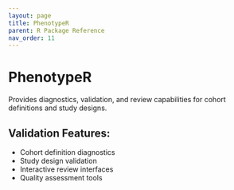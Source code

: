 ```yaml
---
layout: page
title: PhenotypeR
parent: R Package Reference
nav_order: 11
---
```


# PhenotypeR

Provides diagnostics, validation, and review capabilities for cohort definitions and study designs.

## Validation Features:

- Cohort definition diagnostics
- Study design validation
- Interactive review interfaces
- Quality assessment tools
